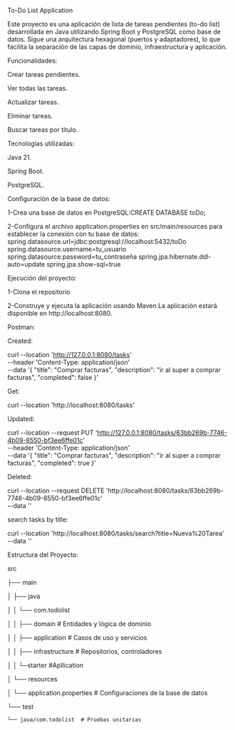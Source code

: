 To-Do List Application

Este proyecto es una aplicación de lista de tareas pendientes (to-do list) desarrollada en Java utilizando Spring Boot y PostgreSQL como base de datos. Sigue una arquitectura hexagonal (puertos y adaptadores), lo que facilita la separación de las capas de dominio, infraestructura y aplicación.

Funcionalidades:

Crear tareas pendientes.

Ver todas las tareas.

Actualizar tareas.

Eliminar tareas.

Buscar tareas por titulo.

Tecnologías utilizadas:

Java 21.

Spring Boot.

PostgreSQL.

Configuración de la base de datos:

1-Crea una base de datos en PostgreSQL:CREATE DATABASE toDo;

2-Configura el archivo application.properties en src/main/resources para establecer la conexión con tu base de datos:
spring.datasource.url=jdbc:postgresql://localhost:5432/toDo
spring.datasource.username=tu_usuario
spring.datasource.password=tu_contraseña
spring.jpa.hibernate.ddl-auto=update
spring.jpa.show-sql=true

Ejecución del proyecto:

1-Clona el repositorio

2-Construye y ejecuta la aplicación usando Maven
La aplicación estará disponible en http://localhost:8080.

Postman:

Created:

curl --location 'http://127.0.0.1:8080/tasks' \
--header 'Content-Type: application/json' \
--data '{
  "title": "Comprar facturas",
  "description": "ir al super a comprar facturas",
  "completed": false
}'

Get:

curl --location 'http://localhost:8080/tasks'

 Updated:
 
curl --location --request PUT 'http://127.0.0.1:8080/tasks/63bb269b-7746-4b09-8550-bf3ee6ffe01c' \
--header 'Content-Type: application/json' \
--data '{
  "title": "Comprar facturas",
  "description": "ir al super a comprar facturas",
  "completed": true
}'

Deleted:

curl --location --request DELETE 'http://localhost:8080/tasks/63bb269b-7746-4b09-8550-bf3ee6ffe01c' \
--data ''

search tasks by title:

curl --location 'http://localhost:8080/tasks/search?title=Nueva%20Tarea' \
--data ''

Estructura del Proyecto:

src

 ├── main
 
 │   ├── java
 
 │   │   └── com.todolist
 
 │   │        ├── domain        # Entidades y lógica de dominio
 
 │   │        ├── application   # Casos de uso y servicios
 
 │   │        ├── infrastructure # Repositorios, controladores
 
 │   │        └─starter         #Apllication
 
 │   └── resources
 
 │       └── application.properties  # Configuraciones de la base de datos
 
 └── test
 
    └── java/com.todolist  # Pruebas unitarias
